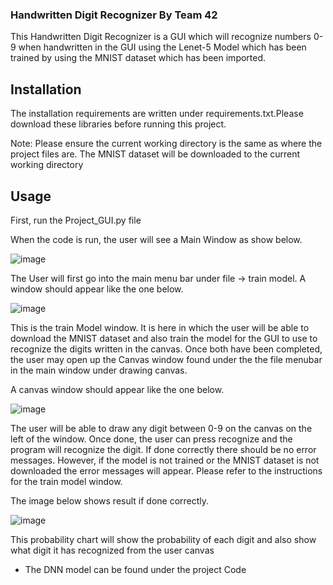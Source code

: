 ### Handwritten Digit Recognizer By Team 42
This Handwritten Digit Recognizer is a GUI which will recognize numbers 0-9 when handwritten in the GUI using the Lenet-5 Model which has been trained by using the MNIST dataset which has been imported.
## Installation
The installation requirements are written under requirements.txt.Please download these libraries before running this project.

Note:
Please ensure the current working directory is the same as where the project files are. The MNIST dataset will be downloaded to the current working directory

## Usage

First, run the Project_GUI.py file  

When the code is run, the user will see a Main Window as show below.

![image](https://user-images.githubusercontent.com/68887738/116235621-33cca900-a7b2-11eb-99a4-7826961d27e7.png)

The User will first go into the main menu bar under file -> train model. A window should appear like the one below.

![image](https://user-images.githubusercontent.com/68887738/116236247-f0266f00-a7b2-11eb-9c61-75d91c98ef0c.png)

This is the train Model window. It is here in which the user will be able to download the MNIST dataset and also train the model for the GUI to use to recognize the digits written in the canvas. Once both have been completed, the user may open up the Canvas window found under the the file menubar in the main window under drawing canvas.

A canvas window should appear like the one below.

![image](https://user-images.githubusercontent.com/68887738/116237155-f9640b80-a7b3-11eb-8e9d-4fb2d5b2bfe9.png)

The user will be able to draw any digit between 0-9 on the canvas on the left of the window. Once done, the user can press recognize and the program will recognize the digit. If done correctly there should be no error messages. However, if the model is not trained or the MNIST dataset is not downloaded the error messages will appear. Please refer to the instructions for the train model window. 

The image below shows result if done correctly.

![image](https://user-images.githubusercontent.com/68887738/116257240-fc68f700-a7c7-11eb-9d42-b32002ea77f2.png)

This probability chart will show the probability of each digit and also show what digit it has recognized from the user canvas



* The DNN model can be found under the project Code


